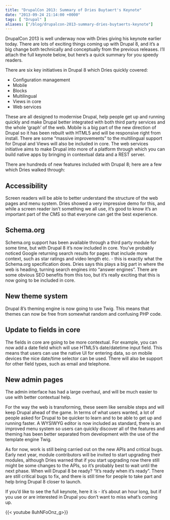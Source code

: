 ```yaml
---
title: "DrupalCon 2013: Summary of Dries Buytaert's Keynote"
date: "2013-09-24 21:14:00 +0000"
tags: [ "Drupal" ]
aliases: ["/blog/drupalcon-2013-summary-dries-buytaerts-keynote"]
---
```

DrupalCon 2013 is well underway now with Dries giving his keynote earlier today. There are lots of exciting things coming up with Drupal 8, and it’s a big change both technically and conceptually from the previous releases. I’ll attach the full keynote below, but here’s a quick summary for you speedy readers.

There are six key initiatives in Drupal 8 which Dries quickly covered:

*   Configuration management
*   Mobile
*   Blocks
*   Multilingual
*   Views in core
*   Web services

<!--more-->

These are all designed to modernise Drupal, help people get up and running quickly and make Drupal better integrated with both third party services and the whole ‘graph’ of the web. Mobile is a big part of the new direction of Drupal so it has been rebuilt with HTML5 and will be responsive  right from install. There are some “massive improvements” to the multilingual support for Drupal and Views will also be included in core. The web services initiative aims to make Drupal into more of a platform through which you can build native apps by bringing in contextual data and a REST server.

There are hundreds of new features included with Drupal 8; here are a few which Dries walked through:

## Accessibility

Screen readers will be able to better understand the structure of the web pages and menu system. Dries showed a very impressive demo for this, and while a screen reader isn’t something we all use, it’s good to know it’s an important part of the CMS so that everyone can get the best experience.

## Schema.org

Schema.org support has been available through a third party module for some time, but with Drupal 8 it’s now included in core. You’ve probably noticed Google returning search results for pages that include more context, such as star ratings and video length etc. - this is exactly what the Schema.org specification does. Dries says this plays a big part in where the web is heading, turning search engines into “answer engines”. There are some obvious SEO benefits from this too, but it’s really exciting that this is now going to be included in core.

## New theme system

Drupal 8’s theming engine is now going to use Twig. This means that themes can now be free from somewhat random and confusing PHP code.

## Update to fields in core

The fields in core are going to be more contextual. For example, you can now add a date field which will use HTML5’s date/datetime input field. This means that users can use the native UI for entering data, so on mobile devices the nice date/time selector can be used. There will also be support for other field types, such as email and telephone.

## New admin pages

The admin interface has had a large overhaul, and will be much easier to use with better contextual help.

For the way the web is transforming, these seem like sensible steps and will keep Drupal ahead of the game. In terms of what users wanted, a lot of people asked for Drupal to be quicker to learn and to be able to get up and running faster. A WYSIWYG editor is now included as standard, there is an improved menu system so users can quickly discover all of the features and theming has been better separated from development with the use of the template engine Twig.

As for now, work is still being carried out on the new APIs and critical bugs. Early next year, module contributors will be invited to start upgrading their modules, although Dries warned that if you start upgrading now there still might be some changes to the APIs, so it’s probably best to wait until the next phase. When will Drupal 8 be ready? “It’s ready when it’s ready”. There are still critical bugs to fix, and there is still time for people to take part and help bring Drupal 8 closer to launch.

If you’d like to see the full keynote, here it is - it’s about an hour long, but if you use or are interested in Drupal you don’t want to miss what’s coming up.

{{< youtube 8uhNFoOnz_g>}}
